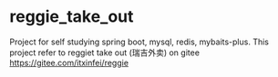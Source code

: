 # reggie_take_out
Project for self studying spring boot, mysql, redis, mybaits-plus.
This project refer to reggiet take out (瑞吉外卖) on gitee
https://gitee.com/itxinfei/reggie
